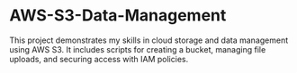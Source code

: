 # AWS-S3-Data-Management
This project demonstrates my skills in cloud storage and data management using AWS S3. It includes scripts for creating a bucket, managing file uploads, and securing access with IAM policies.
